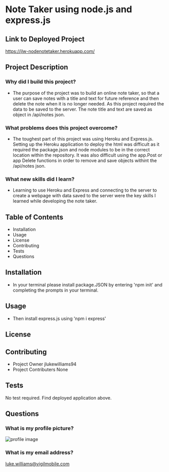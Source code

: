 # Note Taker using node.js and express.js 
## Link to Deployed Project
https://jlw-nodenotetaker.herokuapp.com/
## Project Description
### Why did I build this project?
* The purpose of the project was to build an online note taker, so that a
 user can save notes with a title and text for future reference and then delete the note when it is no longer needed. As this project required the data to be saved to the server. The note title and text are saved as object in /api/notes json. 
### What problems does this project overcome?
* The toughest part of this project was using Heroku and Express.js. Setting up the Heroku application to deploy the html was difficult as it required the package.json and node modules to be in the correct location within the repository. It was also difficult using the app.Post or app Delete functions in order to remove and save objects withint the /api/notes json. 
### What new skills did I learn?
* Learning to use Heroku and Express and connecting to the server to create a webpage with data saved to the server were the key skills I learned while developing the note taker. 
## Table of Contents
* Installation
* Usage
* License
* Contributing
* Tests
* Questions
## Installation
* In your terminal please install package.JSON by entering 'npm init' and completing the prompts in your terminal.
## Usage
* Then install express.js using 'npm i express'
## License
## Contributing
* Project Owner
jlukewilliams94
* Project Contributers
None
## Tests
No test required. Find deployed application above. 
## Questions
### What is my profile picture?
![profile image](https://avatars1.githubusercontent.com/u/59854275?v=4)
### What is my email address?
luke.williams@vigilmobile.com


